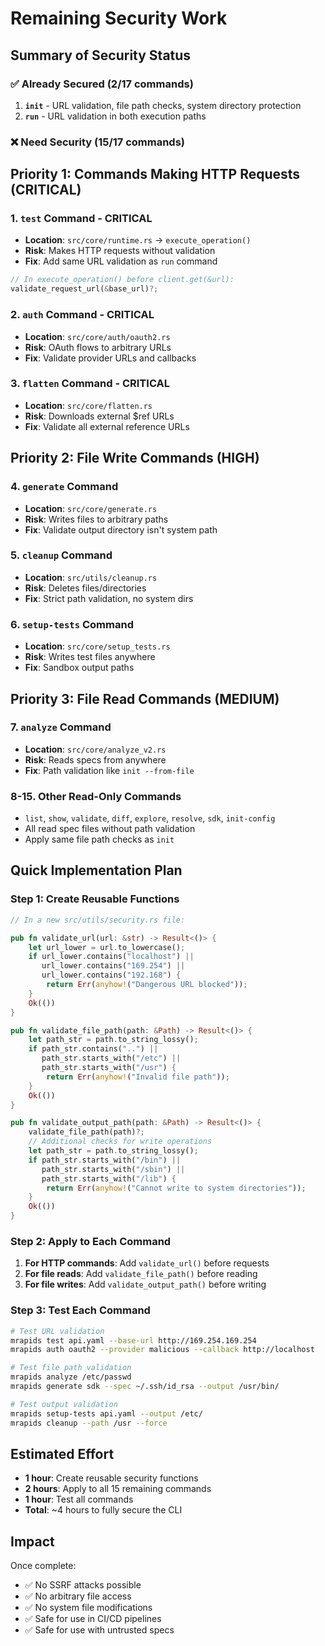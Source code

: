 # Remaining Security Work

## Summary of Security Status

### ✅ Already Secured (2/17 commands)
1. **`init`** - URL validation, file path checks, system directory protection
2. **`run`** - URL validation in both execution paths

### ❌ Need Security (15/17 commands)

## Priority 1: Commands Making HTTP Requests (CRITICAL)

### 1. `test` Command - CRITICAL
- **Location**: `src/core/runtime.rs` → `execute_operation()`
- **Risk**: Makes HTTP requests without validation
- **Fix**: Add same URL validation as `run` command
```rust
// In execute_operation() before client.get(&url):
validate_request_url(&base_url)?;
```

### 2. `auth` Command - CRITICAL  
- **Location**: `src/core/auth/oauth2.rs`
- **Risk**: OAuth flows to arbitrary URLs
- **Fix**: Validate provider URLs and callbacks

### 3. `flatten` Command - CRITICAL
- **Location**: `src/core/flatten.rs`
- **Risk**: Downloads external $ref URLs
- **Fix**: Validate all external reference URLs

## Priority 2: File Write Commands (HIGH)

### 4. `generate` Command
- **Location**: `src/core/generate.rs`
- **Risk**: Writes files to arbitrary paths
- **Fix**: Validate output directory isn't system path

### 5. `cleanup` Command
- **Location**: `src/utils/cleanup.rs`
- **Risk**: Deletes files/directories
- **Fix**: Strict path validation, no system dirs

### 6. `setup-tests` Command
- **Location**: `src/core/setup_tests.rs`
- **Risk**: Writes test files anywhere
- **Fix**: Sandbox output paths

## Priority 3: File Read Commands (MEDIUM)

### 7. `analyze` Command
- **Location**: `src/core/analyze_v2.rs`
- **Risk**: Reads specs from anywhere
- **Fix**: Path validation like `init --from-file`

### 8-15. Other Read-Only Commands
- `list`, `show`, `validate`, `diff`, `explore`, `resolve`, `sdk`, `init-config`
- All read spec files without path validation
- Apply same file path checks as `init`

## Quick Implementation Plan

### Step 1: Create Reusable Functions
```rust
// In a new src/utils/security.rs file:

pub fn validate_url(url: &str) -> Result<()> {
    let url_lower = url.to_lowercase();
    if url_lower.contains("localhost") || 
       url_lower.contains("169.254") ||
       url_lower.contains("192.168") {
        return Err(anyhow!("Dangerous URL blocked"));
    }
    Ok(())
}

pub fn validate_file_path(path: &Path) -> Result<()> {
    let path_str = path.to_string_lossy();
    if path_str.contains("..") || 
       path_str.starts_with("/etc") ||
       path_str.starts_with("/usr") {
        return Err(anyhow!("Invalid file path"));
    }
    Ok(())
}

pub fn validate_output_path(path: &Path) -> Result<()> {
    validate_file_path(path)?;
    // Additional checks for write operations
    let path_str = path.to_string_lossy();
    if path_str.starts_with("/bin") ||
       path_str.starts_with("/sbin") ||
       path_str.starts_with("/lib") {
        return Err(anyhow!("Cannot write to system directories"));
    }
    Ok(())
}
```

### Step 2: Apply to Each Command

1. **For HTTP commands**: Add `validate_url()` before requests
2. **For file reads**: Add `validate_file_path()` before reading
3. **For file writes**: Add `validate_output_path()` before writing

### Step 3: Test Each Command
```bash
# Test URL validation
mrapids test api.yaml --base-url http://169.254.169.254
mrapids auth oauth2 --provider malicious --callback http://localhost

# Test file path validation  
mrapids analyze /etc/passwd
mrapids generate sdk --spec ~/.ssh/id_rsa --output /usr/bin/

# Test output validation
mrapids setup-tests api.yaml --output /etc/
mrapids cleanup --path /usr --force
```

## Estimated Effort

- **1 hour**: Create reusable security functions
- **2 hours**: Apply to all 15 remaining commands
- **1 hour**: Test all commands
- **Total**: ~4 hours to fully secure the CLI

## Impact

Once complete:
- ✅ No SSRF attacks possible
- ✅ No arbitrary file access
- ✅ No system file modifications
- ✅ Safe for use in CI/CD pipelines
- ✅ Safe for use with untrusted specs